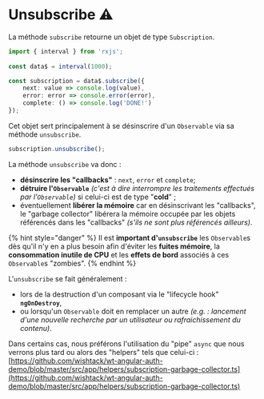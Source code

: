 # Unsubscribe ⚠️

La méthode `subscribe` retourne un objet de type `Subscription`. 

```typescript
import { interval } from 'rxjs';
​
const data$ = interval(1000);

const subscription = data$.subscribe({
    next: value => console.log(value),
    error: error => console.error(error),
    complete: () => console.log('DONE!')
});
```

Cet  objet sert principalement à se désinscrire d'un `Observable`  via sa méthode `unsubscribe`.

```typescript
subscription.unsubscribe();
```

La méthode `unsubscribe` va donc :

* **désinscrire les "callbacks"** : `next`, `error` et  `complete`;
* **détruire l'`Observable`** _\(c'est à dire interrompre les traitements effectués par l'`Observable`\)_ si celui-ci est de type "**cold**" ;
* éventuellement **libérer la mémoire** car en désinscrivant les "callbacks", le "garbage collector" libérera la mémoire occupée par les objets référencés dans les "callbacks" _\(s'ils ne sont plus référencés ailleurs\)_.

{% hint style="danger" %}
Il est **important d'`unsubscribe`** les `Observable`s dès qu'il n'y en a plus besoin afin d'éviter les **fuites mémoire**, la **consommation inutile de CPU** et les **effets de bord** associés à ces `Observable`s "zombies".
{% endhint %}

L'`unsubscribe` se fait généralement :

* lors de la destruction d'un composant via le "lifecycle hook" **`ngOnDestroy`**,
* ou lorsqu'un `Observable` doit en remplacer un autre _\(e.g. : lancement d'une nouvelle recherche par un utilisateur ou rafraichissement du contenu\)_.

Dans certains cas, nous préférons l'utilisation du "pipe" `async` que nous verrons plus tard ou alors des "helpers" tels que celui-ci : [https://github.com/wishtack/wt-angular-auth-demo/blob/master/src/app/helpers/subscription-garbage-collector.ts](https://github.com/wishtack/wt-angular-auth-demo/blob/master/src/app/helpers/subscription-garbage-collector.ts)



